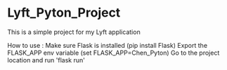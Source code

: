 # Lyft_Pyton_Project

This is a simple project for my Lyft application

How to use :
Make sure Flask is installed (pip install Flask)
Export the FLASK_APP env variable (set FLASK_APP=Chen_Pyton)
Go to the project location and run 'flask run'